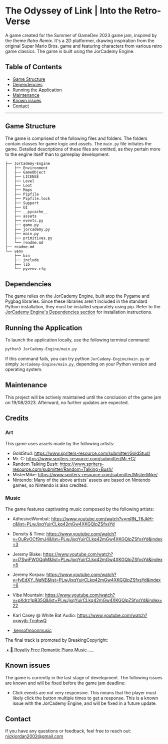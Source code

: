 # The Odyssey of Link | Into the Retro-Verse

A game created for the Summer of GameDev 2023 game jam, inspired by the theme _Retro Remix_. It's a 2D platformer, drawing inspiration from the original Super Mario Bros. game and featuring characters from various retro game classics. The game is built using the JorCademy Engine.

## Table of Contents
- [Game Structure](#game-structure)
- [Dependencies](#dependencies)
- [Running the Application](#running-the-application)
- [Maintenance](#maintenance)
- [Known issues](#known-issues)
- [Contact](#contact)

---

## Game Structure
The game is comprised of the following files and folders. The folders contain classes for game logic and assets. The `main.py` file initiates the game. Detailed descriptions of these files are omitted, as they pertain more to the engine itself than to gameplay development.


```
├── JorCademy-Engine
│   ├── Environment
│   ├── GameObject
│   ├── LICENSE
│   ├── Level
│   ├── Loot
│   ├── Maps
│   ├── Pipfile
│   ├── Pipfile.lock
│   ├── Support
│   ├── UI
│   ├── __pycache__
│   ├── assets
│   ├── events.py
│   ├── game.py
│   ├── jorcademy.py
│   ├── main.py
│   ├── primitives.py
│   └── readme.md
├── readme.md
└── venv
    ├── bin
    ├── include
    ├── lib
    └── pyvenv.cfg
```

## Dependencies
The game relies on the JorCademy Engine, built atop the Pygame and Pygbag libraries. Since these libraries aren't included in the standard Python installation, they must be installed separately using pip. Refer to the [JorCademy Engine's Dependencies section](JorCademy-Engine/readme.md#dependencies) for installation instructions.

## Running the Application
To launch the application locally, use the following terminal command:

```bash
python3 JorCademy-Engine/main.py
```
If this command fails, you can try python `JorCademy-Engine/main.py` or simply `JorCademy-Engine/main.py`, depending on your Python version and operating system.

## Maintenance
This project will be actively maintained until the conclusion of the game jam on 19/08/2023. Afterward, no further updates are expected.

## Credits

### Art
This game uses assets made by the following artists:
- GoldStud: https://www.spriters-resource.com/submitter/GoldStud/
- Mr. C: https://www.spriters-resource.com/submitter/Mr.+C/
- Random Talking Bush: https://www.spriters-resource.com/submitter/Random+Talking+Bush/
- MisterMike: https://www.spriters-resource.com/submitter/MisterMike/
- Nintendo: Many of the above artists' assets are based on Nintendo games, so Nintendo is also credited.

### Music
The game features captivating music composed by the following artists:
- AdhesiveWombat: https://www.youtube.com/watch?v=mRN_T6JkH-c&list=PLwJjxqYuirCLkq42mGw4XKGQlpZSfxsYd
- Density & Time: https://www.youtube.com/watch?v=OuRvOCf9mJ4&list=PLwJjxqYuirCLkq42mGw4XKGQlpZSfxsYd&index=3
- Jeremy Blake: https://www.youtube.com/watch?v=l7SwiFWOQqM&list=PLwJjxqYuirCLkq42mGw4XKGQlpZSfxsYd&index=5
- Jeremy Korpas: https://www.youtube.com/watch?v=fvEdXY_NqNE&list=PLwJjxqYuirCLkq42mGw4XKGQlpZSfxsYd&index=6
- Vibe Mountain: https://www.youtube.com/watch?v=pXdrz1pB35Q&list=PLwJjxqYuirCLkq42mGw4XKGQlpZSfxsYd&index=22
- Karl Casey @ White Bat Audio: https://www.youtube.com/watch?v=wyjb-TcqhwQ

- [ keysofmoonmusic](https://www.youtube.com/c/KeysofMoonMusic)

The final track is promoted by BreakingCopyright:

[ • 💌 Royalty Free Romantic Piano Music -...](https://www.youtube.com/watch?v=3S8CXHs2yyo&t=0s)

## Known issues
The game is currently in the last stage of development. The following issues are known and will be fixed before the game jam deadline:
- Click events are not very responsive. This means that the player must likely click the 
button multiple times to get a response. This is a known issue with the JorCademy Engine, 
and will be fixed in a future update.

## Contact
If you have any questions or feedback, feel free to reach out: nickjordan2002@gmail.com
